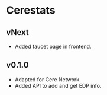 # Cerestats

## vNext
- Added faucet page in frontend.

## v0.1.0
- Adapted for Cere Network.
- Added API to add and get EDP info.
